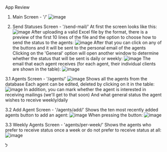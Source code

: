 App Review

1. Main Screen - '/'
    ![image](https://github.com/Oshrico2/Web-mail-sender/assets/95771163/83c94b7f-304d-4459-bd8d-51781438f5ce)

2. Send Statuses Screen - '/send-mail/'
   At first the screen looks like this:
    ![image](https://github.com/Oshrico2/Web-mail-sender/assets/95771163/c663e70c-3579-4303-8db5-aa7fb9547759)
   After uploading a valid Excel file by the format, there is a preview of the first 10 lines of the file and the option to choose how to send the status to the agents:
    ![image](https://github.com/Oshrico2/Web-mail-sender/assets/95771163/64fa1aaa-8bef-4ee3-9057-1abc57160e5e)
   After that you can click on any of the buttons and it will be sent to the personal email of the agents
   Clicking on the 'General' option will open another window to determine whether the status that will be sent is daily or weekly:
   ![image](https://github.com/Oshrico2/Web-mail-sender/assets/95771163/163b2f21-3720-45ca-b6f2-d4d5a7f4c75d)
   The email that each agent receives (for each agent, their individual clients are shown in the table):
   ![image](https://github.com/Oshrico2/Web-mail-sender/assets/95771163/40df9980-0da9-4151-93b1-79c94020ec89)

3.1 Agents Screen - '/agents/'
   ![image](https://github.com/Oshrico2/Web-mail-sender/assets/95771163/7be1985e-4a5a-4304-b535-5f24062f807c)
   Shows all the agents from the database
   Each agent can be edited, deleted by clicking on it in the table:
   ![image](https://github.com/Oshrico2/Web-mail-sender/assets/95771163/ccaa9bd6-f7d4-495f-9551-f1c9bdd0cdf0)
   In addition, you can mark whether the agent is interested in receiving mailings (we'll get to that soon)
   And what general status the agent wishes to receive weekly/daily
   
3.2 Add Agent Screen - '/agents/add/'
    Shows the ten most recently added agents button to add an agent:
   ![image](https://github.com/Oshrico2/Web-mail-sender/assets/95771163/7503769e-8c57-4f8d-aabb-96179f50c4c5)
   When pressing the button:
   ![image](https://github.com/Oshrico2/Web-mail-sender/assets/95771163/4ff975fb-021a-4212-a9a5-e4f2dc3b7819)

3.3 Weekly Agents Screen - 'agents/per-week/'
Shows the agents who prefer to receive status once a week or do not prefer to receive status at all:
![image](https://github.com/Oshrico2/Web-mail-sender/assets/95771163/a1e6cd35-1acc-4ae9-acd5-8f85fcc52e13)


        


   

   
   ל

